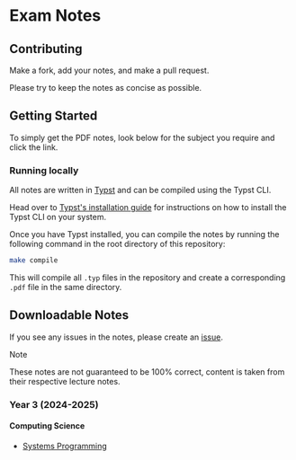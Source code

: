 # Exam Notes

## Contributing

Make a fork, add your notes, and make a pull request.

Please try to keep the notes as concise as possible.

## Getting Started

To simply get the PDF notes, look below for the subject you require and click the link.

### Running locally

All notes are written in [Typst](https://github.com/typst/typst) and can be compiled using the Typst CLI.

Head over to [Typst's installation guide](https://github.com/typst/typst/?tab=readme-ov-file#installation) for instructions on how to install the Typst CLI on your system.

Once you have Typst installed, you can compile the notes by running the following command in the root directory of this repository:

```bash
make compile
```

This will compile all `.typ` files in the repository and create a corresponding `.pdf` file in the same directory.

## Downloadable Notes

If you see any issues in the notes, please create an [issue](https://github.com/MatthewMckee4/exam_notes/issues).

> [!NOTE]
> These notes are not guaranteed to be 100% correct, content is taken from their respective lecture notes.

### Year 3 (2024-2025)

#### Computing Science

- [Systems Programming](https://github.com/MatthewMckee4/exam_notes/releases/latest/download/systems_programming_notes.pdf)